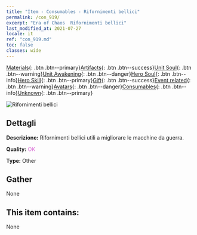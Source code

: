 ```yaml
---
title: "Item - Consumables - Rifornimenti bellici"
permalink: /con_919/
excerpt: "Era of Chaos  Rifornimenti bellici"
last_modified_at: 2021-07-27
locale: it
ref: "con_919.md"
toc: false
classes: wide
---
```

 [Materials](/ItemsIT/){: .btn .btn--primary}[Artifacts](/ItemsIT/Artifacts/){: .btn .btn--success}[Unit Soul](/ItemsIT/UnitSoul/){: .btn .btn--warning}[Unit Awakening](/ItemsIT/UnitAwakening/){: .btn .btn--danger}[Hero Soul](/ItemsIT/HeroSoul/){: .btn .btn--info}[Hero Skill](/ItemsIT/HeroSkill/){: .btn .btn--primary}[Gift](/ItemsIT/Gift/){: .btn .btn--success}[Event related](/ItemsIT/Events/){: .btn .btn--warning}[Avatars](/ItemsIT/Avatars/){: .btn .btn--danger}[Consumables](/ItemsIT/Consumables/){: .btn .btn--info}[Unknown](/ItemsIT/Unknown/){: .btn .btn--primary}

 ![Rifornimenti bellici](/images/t/i_40007.png)

## Dettagli
 **Descrizione:** Rifornimenti bellici utili a migliorare le macchine da guerra.

 **Quality:** <span style="color: #DA70D6">OK</span>

 **Type:** Other

## Gather

  None

## This item contains:

  None

